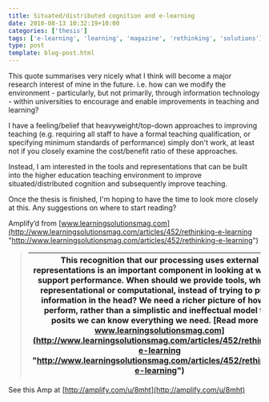 ```yaml
---
title: Situated/distributed cognition and e-learning
date: 2010-08-13 10:32:19+10:00
categories: ['thesis']
tags: ['e-learning', 'learning', 'magazine', 'rethinking', 'solutions']
type: post
template: blog-post.html
---
```

This quote summarises very nicely what I think will become a major research interest of mine in the future. i.e. how can we modify the environment - particularly, but not primarily, through information technology - within universities to encourage and enable improvements in teaching and learning?  
  
I have a feeling/belief that heavyweight/top-down approaches to improving teaching (e.g. requiring all staff to have a formal teaching qualification, or specifying minimum standards of performance) simply don't work, at least not if you closely examine the cost/benefit ratio of these approaches.  
  
Instead, I am interested in the tools and representations that can be built into the higher education teaching environment to improve situated/distributed cognition and subsequently improve teaching.  
  
Once the thesis is finished, I'm hoping to have the time to look more closely at this. Any suggestions on where to start reading?

Amplify’d from [www.learningsolutionsmag.com](http://www.learningsolutionsmag.com/articles/452/rethinking-e-learning "http://www.learningsolutionsmag.com/articles/452/rethinking-e-learning")

> |   This recognition that our processing uses external representations is an important component in looking at ways to support performance. When should we provide tools, whether representational or computational, instead of trying to put all information in the head? We need a richer picture of how we perform, rather than a simplistic and ineffectual model that posits we can know everything we need.  [Read more at www.learningsolutionsmag.com](http://www.learningsolutionsmag.com/articles/452/rethinking-e-learning "http://www.learningsolutionsmag.com/articles/452/rethinking-e-learning") |
> | --- |

See this Amp at [http://amplify.com/u/8mht](http://amplify.com/u/8mht)